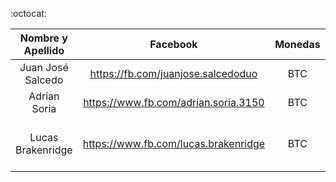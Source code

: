 :octocat:

| Nombre y Apellido | Facebook | Monedas | Formas de Pago | Operaciones |
| :-------------: |:-------------:| :-----:| :-----:| :-----:|
| Juan José Salcedo | https://fb.com/juanjose.salcedoduo | BTC | Efectivo (f2f) | Compra / Venta |
| Adrían Soria | https://www.fb.com/adrian.soria.3150 | BTC | - | Compra/Venta |
| Lucas Brakenridge | https://www.fb.com/lucas.brakenridge | BTC | Efectivo (f2f) / Transferencia Bancaria | Compra |
